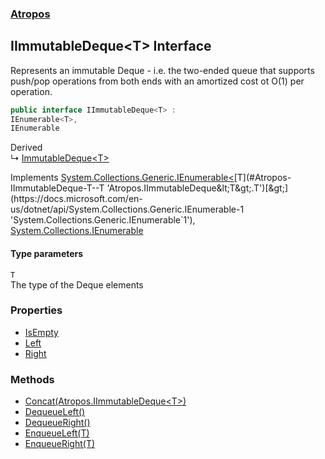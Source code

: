 ### [Atropos](./Atropos.md 'Atropos')
## IImmutableDeque&lt;T&gt; Interface
Represents an immutable Deque - i.e. the two-ended queue that supports push/pop operations from both ends with an amortized cost ot O(1) per operation.  
```csharp
public interface IImmutableDeque<T> :
IEnumerable<T>,
IEnumerable
```
Derived  
&#8627; [ImmutableDeque&lt;T&gt;](./ImmutableDeque-T-.md 'Atropos.ImmutableDeque&lt;T&gt;')  

Implements [System.Collections.Generic.IEnumerable&lt;](https://docs.microsoft.com/en-us/dotnet/api/System.Collections.Generic.IEnumerable-1 'System.Collections.Generic.IEnumerable`1')[T](#Atropos-IImmutableDeque-T--T 'Atropos.IImmutableDeque&lt;T&gt;.T')[&gt;](https://docs.microsoft.com/en-us/dotnet/api/System.Collections.Generic.IEnumerable-1 'System.Collections.Generic.IEnumerable`1'), [System.Collections.IEnumerable](https://docs.microsoft.com/en-us/dotnet/api/System.Collections.IEnumerable 'System.Collections.IEnumerable')  
#### Type parameters
<a name='Atropos-IImmutableDeque-T--T'></a>
`T`  
The type of the Deque elements  
  
### Properties
- [IsEmpty](./IImmutableDeque-T--IsEmpty.md 'Atropos.IImmutableDeque&lt;T&gt;.IsEmpty')
- [Left](./IImmutableDeque-T--Left.md 'Atropos.IImmutableDeque&lt;T&gt;.Left')
- [Right](./IImmutableDeque-T--Right.md 'Atropos.IImmutableDeque&lt;T&gt;.Right')
### Methods
- [Concat(Atropos.IImmutableDeque&lt;T&gt;)](./IImmutableDeque-T--Concat(IImmutableDeque-T-).md 'Atropos.IImmutableDeque&lt;T&gt;.Concat(Atropos.IImmutableDeque&lt;T&gt;)')
- [DequeueLeft()](./IImmutableDeque-T--DequeueLeft().md 'Atropos.IImmutableDeque&lt;T&gt;.DequeueLeft()')
- [DequeueRight()](./IImmutableDeque-T--DequeueRight().md 'Atropos.IImmutableDeque&lt;T&gt;.DequeueRight()')
- [EnqueueLeft(T)](./IImmutableDeque-T--EnqueueLeft(T).md 'Atropos.IImmutableDeque&lt;T&gt;.EnqueueLeft(T)')
- [EnqueueRight(T)](./IImmutableDeque-T--EnqueueRight(T).md 'Atropos.IImmutableDeque&lt;T&gt;.EnqueueRight(T)')

